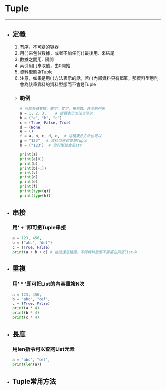 # Tuple
---

+ ## 定義
  1. 有序，不可變的容器
  1. 用( )來包住數據，或者不加任何( )最後用`，`來結尾
  1. 數據之間用`，`隔開
  1. 索引用[ ]來取值，由0開始
  1. 資料型態為Tuple
  1. 注意，如果是用( )方法表示的話，若( )內部資料只有單筆，那資料型態則會為該筆資料的資料型態而不會是Tuple
  + ### 範例
    ```python
    # 可放各種數據，數字、文字、布林數、甚至是列表
    a = 1, 2, 3,    # 這種表示方法也可以
    b = ("a", "b", "c")
    c = (True, False, True)
    d = (None)
    e = ()
    f = a, b, c, d, e,  # 這種表示方法也可以
    g = "123",  # 資料型態還會是Tuple
    h = ("123")  # 資料型態會是str

    print(a)
    print(a[0])
    print(b)
    print(b[-1])
    print(c)
    print(d)
    print(e)
    print(f)
    print(type(g))
    print(type(h))
    ```
+ ## 串接
    ### 用' + '即可把Tuple串接

    ```python
    a = 123, 456,
    b = ("abc", "def")
    c = (True, False)
    print(a + b + c) # 當然還是建議，不同資料型態不要擺在同個list中
    ```
+ ## 重複
    ### 用' * '即可把List的內容重複N次
    ```python
    a = 123, 456,
    b = "abc", "def",
    c = (True, False)
    print(a * 4)
    print(b * 4)
    print(c * 4)
    ```
+ ## 長度
    ### 用len指令可以查詢List元素

    ```python
    a = "abc", "def",
    print(len(a))
    ```
+ ## Tuple常用方法
